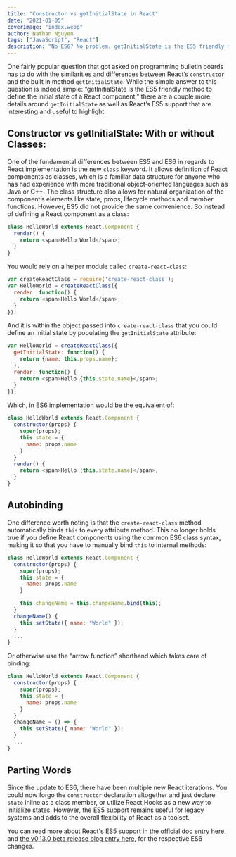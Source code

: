 ```yaml
---
title: "Constructor vs getInitialState in React"
date: "2021-01-05"
coverImage: "index.webp"
author: Nathan Nguyen
tags: ["JavaScript", "React"]
description: "No ES6? No problem. getInitialState is the ES5 friendly method to define the initial state of a React component."
---
```


One fairly popular question that got asked on programming bulletin boards has to do with the similarities and differences between React’s <code>constructor</code> and the built in method <code>getInitialState</code>. While the simple answer to this question is indeed simple: “getInitialState is the ES5 friendly method to define the initial state of a React component,” there are a couple more details around <code>getInitialState</code> as well as React’s ES5 support that are interesting and useful to highlight.

## Constructor vs getInitialState: With or without Classes:

One of the fundamental differences between ES5 and ES6 in regards to React implementation is the new <code>class</code> keyword. It allows definition of React components as classes, which is a familiar data structure for anyone who has had experience with more traditional object-oriented languages such as Java or C++. The class structure also allows for natural organization of the component’s elements like state, props, lifecycle methods and member functions. However, ES5 did not provide the same convenience. So instead of defining a React component as a class:


```JavaScript
class HelloWorld extends React.Component {
  render() {
    return <span>Hello World</span>;
  }
}
```


You would rely on a helper module called `create-react-class`:


```JavaScript
var createReactClass = require('create-react-class');
var HelloWorld = createReactClass({
  render: function() {
    return <span>Hello World</span>;
  }
});
```


And it is within the object passed into `create-react-class` that you could define an initial state by populating the `getInitialState` attribute:


```JavaScript
var HelloWorld = createReactClass({
  getInitialState: function() {
    return {name: this.props.name};
  },
  render: function() {
    return <span>Hello {this.state.name}</span>;
  }
});
```


Which, in ES6 implementation would be the equivalent of:


```JavaScript
class HelloWorld extends React.Component {
  constructor(props) {
    super(props);
    this.state = {
      name: props.name
    }
  }
  render() {
    return <span>Hello {this.state.name}</span>;
  }
}
```

## Autobinding

One difference worth noting is that the `create-react-class` method automatically binds `this` to every attribute method. This no longer holds true if you define React components using the common ES6 class syntax, making it so that you have to manually bind `this` to internal methods:


```JavaScript
class HelloWorld extends React.Component {
  constructor(props) {
    super(props);
    this.state = {
      name: props.name
    }

    this.changeName = this.changeName.bind(this);
  }
  changeName() {
    this.setState({ name: "World" });
  }
  ...
}
```


Or otherwise use the “arrow function” shorthand which takes care of binding:


```JavaScript
class HelloWorld extends React.Component {
  constructor(props) {
    super(props);
    this.state = {
      name: props.name
    }
  }
  changeName = () => {
    this.setState({ name: "World" });
  }
  ...
}
```

## Parting Words

Since the update to ES6, there have been multiple new React iterations. You could now forgo the `constructor` declaration altogether and just declare `state` inline as a class member, or utilize React Hooks as a new way to initialize states. However, the ES5 support remains useful for legacy systems and adds to the overall flexibility of React as a toolset.

You can read more about React's ES5 support [in the official doc entry here](https://reactjs.org/docs/react-without-es6.html), and [the v0.13.0 beta release blog entry here](https://reactjs.org/blog/2015/01/27/react-v0.13.0-beta-1.html), for the respective ES6 changes.
